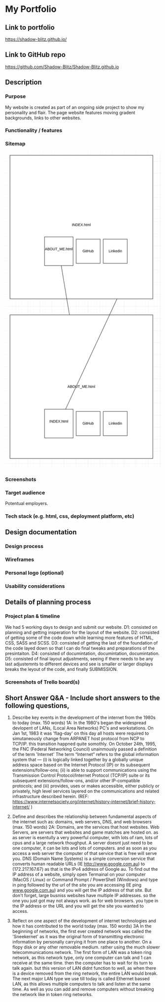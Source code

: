 # My Portfolio

## Link to portfolio
https://shadow-blitz.github.io/
## Link to GitHub repo
https://github.com/Shadow-Blitz/Shadow-Blitz.github.io

## Description

### Purpose
My website is created as part of an ongoing side project to show my personality and flair.
The page website features moving gradent backgrounds, links to other websites.
### Functionality / features
### Sitemap
![sitemap](img/site_map.png)
### Screenshots
### Target audience
Potentual employers.
### Tech stack (e.g. html, css, deployment platform, etc)

## Design documentation
### Design process
### Wireframes
### Personal logo (optional)
### Usability considerations

## Details of planning process
### Project plan & timeline
We had 5 working days to design and submit our website.
D1: consisted on planning and getting insperation for the layout of the website.
D2: consisted of getting some of the code down while learning more features of HTML, CSS, SASS and SCSS.
D3: consisted of getting the last of the foundation of the code layed down so that I can do final tweaks and preparations of the presintaiton.
D4: consisted of documintation, documintation, documintation.
D5: consisted of final layout adjustments, seeing if there needs to be any last adjustemnts to different devices and see is smaller or larger displays breaks the leyout of the code, and finally SUBMISSION.
### Screenshots of Trello board(s)

## Short Answer Q&A - Include short answers to the following questions,
1. Describe key events in the development of the internet from the 1980s to today (max. 150 words)
1A: 
In the 1980's began the widespread devlopent of LANs, (Local Area Networks) PC's and workstations.
On Jan 1st, 1983 it was 'flag-day' on this day all hosts were required to simutaneously change from ARPANET host protocol from NCP to TCP/IP. this transition happned quite somothly.
On October 24th, 1995, the FNC (Federal Networking Council) unainmously passed a definition of the term 'Internet'
The term “Internet” refers to the global information system that — (i) is logically linked together by a globally unique address space based on the Internet Protocol (IP) or its subsequent extensions/follow-ons; (ii) is able to support communications using the Transmission Control Protocol/Internet Protocol (TCP/IP) suite or its subsequent extensions/follow-ons, and/or other IP-compatible protocols; and (iii) provides, uses or makes accessible, either publicly or privately, high level services layered on the communications and related infrastructure described herein.
(REF: https://www.internetsociety.org/internet/history-internet/brief-history-internet/ )

2.  Define and describes the relationship between fundamental aspects of the internet such as: domains, web servers, DNS, and web browsers (max. 150 words)
2A: 
Domains, are the services that host websites.
Web Servers, are servers that websites and game matches are hosted on. as as server is esentully a very powerful computer, with lots of ram, lots of cpus and a large network thoughput. A server doesnt just need to be one computer, it can be lots and lots of computers. and as soon as you access a web server the computer of that service that is free will serve you.
DNS (Domain Name Systems) is a simple conversion service that converts human readable URLs (IE http://www.google.com.au) to (172.217.167.67) as that is the IPv4 address of Google au. To find out the IP address of a website, simply open Termainal on your computer (MacOS / Linux) or Command Prompt / PowerShell (Windows) and type in ping followed by the url of the site you are accessing (IE ping www.google.com.au) and you will get the IP address of that site.
But don't forget, large busniss websites have multiple IP addresses. so the one you just got may not always work.
as for web browsers. you type in the IP address or the URL and you will get the site you wanted to access.
3.  Reflect on one aspect of the development of internet technologies and how it has contributed to the world today (max. 150 words)
3A In the beginning of networks, the first ever created network was called the 'Sneekernet' as it was the original form of transmitting electronic information by personally carrying it from one place to another. On a flopy disk or any other removable medium. rather using the much slower telecommunications network.
The first form of LAN was a token ring network, as this network type, only one computer can talk and 1 can receive at the same time. then the computer has to wait for its turn to talk again. but this version of LAN didnt function to well, as when there is a device removed from the ring network, the entire LAN would break.
The next major LAN type we use till today is called Ethernet bassed LAN, as this allows multiple computers to talk and listen at the same time. As well as you can add and remove computers without breaking the network like in token ring networks.